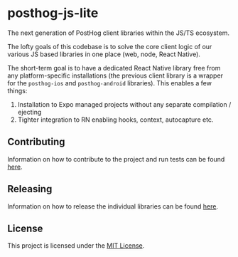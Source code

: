 # posthog-js-lite

The next generation of PostHog client libraries within the JS/TS ecosystem.

The lofty goals of this codebase is to solve the core client logic of our various JS based libraries in one place (web, node, React Native).

The short-term goal is to have a dedicated React Native library free from any platform-specific installations (the previous client library is a wrapper for the `posthog-ios` and `posthog-android` libraries). This enables a few things:

1. Installation to Expo managed projects without any separate compilation / ejecting
2. Tighter integration to RN enabling hooks, context, autocapture etc.

## Contributing

Information on how to contribute to the project and run tests can be found [here](CONTRIBUTING.md).

## Releasing

Information on how to release the individual libraries can be found [here](RELEASING.md).

## License

This project is licensed under the [MIT License](LICENSE).

